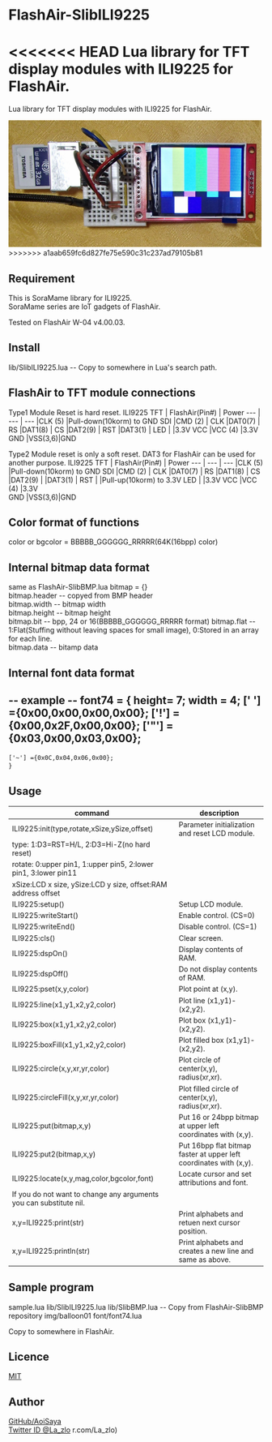 # FlashAir-SlibILI9225

<<<<<<< HEAD
Lua library for TFT display modules with ILI9225 for FlashAir.
=======
Lua library for TFT display modules with ILI9225 for FlashAir.  
  
<img src="img/ILI9225connect01.jpg" width="500">
>>>>>>> a1aab659fc6d827fe75e590c31c237ad79105b81

## Requirement

This is SoraMame library for ILI9225.  
SoraMame series are IoT gadgets of FlashAir.

Tested on FlashAir W-04 v4.00.03.

## Install

lib/SlibILI9225.lua -- Copy to somewhere in Lua's search path.

## FlashAir to TFT module connections

Type1
Module Reset is hard reset.
ILI9225 TFT | FlashAir(Pin#) | Power
--- | --- | ---
    |CLK (5) |Pull-down(10korm) to GND
SDI |CMD (2) |
CLK |DAT0(7) |
RS  |DAT1(8) |
CS  |DAT2(9) |
RST |DAT3(1) |
LED |        |3.3V
VCC |VCC (4) |3.3V   
GND |VSS(3,6)|GND    

Type2
Module reset is only a soft reset.
DAT3 for FlashAir can be used for another purpose.
ILI9225 TFT | FlashAir(Pin#) | Power
--- | --- | ---
    |CLK (5) |Pull-down(10korm) to GND
SDI |CMD (2) |
CLK |DAT0(7) |
RS  |DAT1(8) |
CS  |DAT2(9) |
    |DAT3(1) |
RST |        |Pull-up(10korm) to 3.3V
LED |        |3.3V
VCC |VCC (4) |3.3V   
GND |VSS(3,6)|GND    

## Color format of functions

color or bgcolor = BBBBB_GGGGGG_RRRRR(64K(16bpp) color)

## Internal bitmap data format

same as FlashAir-SlibBMP.lua
    bitmap  = {}  
    bitmap.header -- copyed from BMP header  
    bitmap.width  -- bitmap width  
    bitmap.height -- bitmap height  
    bitmap.bit    -- bpp, 24 or 16(BBBBB_GGGGGG_RRRRR format)
    bitmap.flat   -- 1:Flat(Stuffing without leaving spaces for small image), 0:Stored in an array for each line.  
    bitmap.data   -- bitamp data  

## Internal font data format

-- example --
    font74 = {
    height= 7;
    width = 4;
    [' '] ={0x00,0x00,0x00,0x00};
    ['!'] ={0x00,0x2F,0x00,0x00};
    ['"'] ={0x03,0x00,0x03,0x00};
--
    ['~'] ={0x0C,0x04,0x06,0x00};
    }


## Usage

command | description
--- | ---
ILI9225:init(type,rotate,xSize,ySize,offset) | Parameter initialization and reset LCD module.
 |type: 1:D3=RST=H/L, 2:D3=Hi-Z(no hard reset)
 |rotate: 0:upper pin1, 1:upper pin5, 2:lower pin1, 3:lower pin11
 |xSize:LCD x size, ySize:LCD y size, offset:RAM address offset
ILI9225:setup() | Setup LCD module.
ILI9225:writeStart() | Enable control. (CS=0)
ILI9225:writeEnd()   | Disable control. (CS=1)
ILI9225:cls()        | Clear screen.
ILI9225:dspOn()      | Display contents of RAM.
ILI9225:dspOff()     | Do not display contents of RAM.
ILI9225:pset(x,y,color) | Plot point at (x,y).
ILI9225:line(x1,y1,x2,y2,color) | Plot line (x1,y1)-(x2,y2).
ILI9225:box(x1,y1,x2,y2,color) | Plot box (x1,y1)-(x2,y2).
ILI9225:boxFill(x1,y1,x2,y2,color) | Plot filled box (x1,y1)-(x2,y2).
ILI9225:circle(x,y,xr,yr,color) | Plot circle of center(x,y), radius(xr,xr).
ILI9225:circleFill(x,y,xr,yr,color) | Plot filled circle of center(x,y), radius(xr,xr).
ILI9225:put(bitmap,x,y) | Put 16 or 24bpp bitmap at upper left coordinates with (x,y).
ILI9225:put2(bitmap,x,y)| Put 16bpp flat bitmap faster at upper left coordinates with (x,y).
ILI9225:locate(x,y,mag,color,bgcolor,font) | Locate cursor and set attributions and font.
 | If you do not want to change any arguments you can substitute nil.
x,y=ILI9225:print(str) | Print alphabets and retuen next cursor position.
x,y=ILI9225:println(str) | Print alphabets and creates a new line and same as above.

## Sample program

sample.lua
lib/SlibILI9225.lua
lib/SlibBMP.lua -- Copy from FlashAir-SlibBMP repository
img/balloon01
font/font74.lua

Copy to somewhere in FlashAir.


## Licence

[MIT](https://github.com/AoiSaya/FlashAir-libBMP/blob/master/LICENSE)

## Author

[GitHub/AoiSaya](https://github.com/AoiSaya)  
[Twitter ID @La_zlo](https://twitter.com/La_zlo)
r.com/La_zlo)
